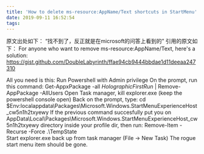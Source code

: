```yaml
---
title: 'How to delete ms-resource:AppName/Text shortcuts in StartMenu'
date: 2019-09-11 16:52:54
tags:
---
```

原文出处如下：
“找不到了，反正就是在microsoft的问答上看到的”
引用的原文如下：
For anyone who want to remove ms-resource:AppName/Text, here's a solution:
https://gist.github.com/DoubleLabyrinth/ffae94cb9444bbdae1d11deeaa247310

All you need is this:
Run Powershell with Admin privilege
On the prompt, run this command:
Get-AppxPackage -all *HolographicFirstRun* | Remove-AppPackage -AllUsers
Open Task manager, kill explorer.exe (keep the powershell console open)
Back on the prompt, type:
cd $Env:localappdata\Packages\Microsoft.Windows.StartMenuExperienceHost_cw5n1h2txyewy
If the previous command succesfully put you on AppData\Local\Packages\Microsoft.Windows.StartMenuExperienceHost_cw5n1h2txyewy directory inside your profile dir, then run:
Remove-Item -Recurse -Force .\TempState\
Start explorer.exe back up from task manager (File -> New Task)
The rogue start menu item should be gone.
